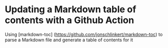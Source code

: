 # Updating a Markdown table of contents with a Github Action

Using [markdown-toc] (https://github.com/jonschlinkert/markdown-toc) to parse a Markdown file and generate a table of contents for it

